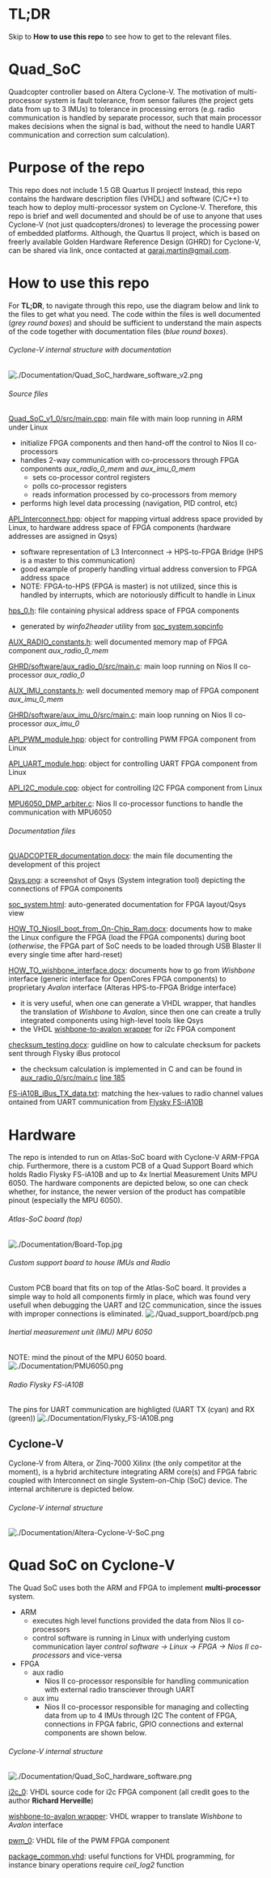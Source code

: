 # TL;DR
Skip to **How to use this repo** to see how to get to the relevant files.

# Quad_SoC
Quadcopter controller based on Altera Cyclone-V. The motivation of multi-processor system is fault tolerance, from sensor failures (the project gets data from up to 3 IMUs) to tolerance in processing errors (e.g. radio communication is handled by separate processor, such that main processor makes decisions when the signal is bad, without the need to handle UART communication and correction sum calculation).

# Purpose of the repo
This repo does not include 1.5 GB Quartus II project! Instead, this repo contains the hardware description files (VHDL) and software (C/C++) to teach how to deploy multi-processor system on Cyclone-V. Therefore, this repo is brief and well documented and should be of use to anyone that uses Cyclone-V (not just quadcopters/drones) to leverage the processing power of embedded platforms. Although, the Quartus II project, which is based on freerly available Golden Hardware Reference Design (GHRD) for Cyclone-V, can be shared via link, once contacted at garaj.martin@gmail.com.



# How to use this repo
For **TL;DR**, to navigate through this repo, use the diagram below and link to the files to get what you need. The code within the files is well documented (_grey round boxes_) and should be sufficient to understand the main aspects of the code together with documentation files (_blue round boxes_).

###### Cyclone-V internal structure with documentation
![./Documentation/Quad_SoC_hardware_software_v2.png](./Documentation/Quad_SoC_hardware_software_v2.png?raw=true "Quad SoC structure and components")

###### Source files
[Quad_SoC_v1_0/src/main.cpp](./HPS/Quad_SoC_v1_0/src/main.cpp): main file with main loop running in ARM under Linux
  - initialize FPGA components and then hand-off the control to Nios II co-processors
  - handles 2-way communication with co-processors through FPGA components _aux_radio_0_mem_ and _aux_imu_0_mem_
    - sets co-processor control registers
    - polls co-processor registers
    - reads information processed by co-processors from memory
  - performs high level data processing (navigation, PID control, etc)

[API_Interconnect.hpp](./HPS/Quad_SoC_v1_0/src/FPGA_Peripherals/API_Interconnect/API_Interconnect.hpp): object for mapping virtual address space provided by Linux, to hardware address space of FPGA components (hardware addresses are assigned in Qsys)
  - software representation of L3 Interconnect -> HPS-to-FPGA Bridge (HPS is a master to this communication)
  - good example of properly handling virtual address conversion to FPGA address space
  - NOTE: FPGA-to-HPS (FPGA is master) is not utilized, since this is handled by interrupts, which are notoriously difficult to handle in Linux

[hps_0.h](./HPS/Quad_SoC_v1_0/src/system_headers/hps_0.h): file containing physical address space of FPGA components
  - generated by _winfo2header_ utility from [soc_system.sopcinfo](./FPGA/GHRD/soc_system.sopcinfo)

[AUX_RADIO_constants.h](./FPGA/GHRD/software/aux_radio_0/src/AUX_RADIO_constants.h): well documented memory map of FPGA component _aux_radio_0_mem_

[GHRD/software/aux_radio_0/src/main.c](./FPGA/GHRD/software/aux_radio_0/src/main.c): main loop running on Nios II co-processor _aux_radio_0_

[AUX_IMU_constants.h](./FPGA/GHRD/software/aux_imu_0/src/AUX_IMU_constants.h): well documented memory map of FPGA component _aux_imu_0_mem_

[GHRD/software/aux_imu_0/src/main.c](./FPGA/GHRD/software/aux_imu_0/src/main.c): main loop running on Nios II co-processor _aux_imu_0_

[API_PWM_module.hpp](./HPS/Quad_SoC_v1_0/src/FPGA_Peripherals/API_PWM_module/API_PWM_module.hpp): object for controlling PWM FPGA component from Linux

[API_UART_module.hpp](./HPS/Quad_SoC_v1_0/src/FPGA_Peripherals/API_UART_module/API_UART_module.hpp): object for controlling UART FPGA component from Linux

[API_I2C_module.cpp](./HPS/Quad_SoC_v1_0/src/FPGA_Peripherals/API_I2C_module/API_I2C_module.cpp): object for controlling I2C FPGA component from Linux

[MPU6050_DMP_arbiter.c](./FPGA/GHRD/software/aux_imu_0/src/MPU6050_DMP_arbiter.c): Nios II co-processor functions to handle the communication with MPU6050 

###### Documentation files
[QUADCOPTER_documentation.docx](./Documentation/QUADCOPTER_documentation.docx): the main file documenting the development of this project

[Qsys.png](./Documentation/Qsys.png): a screenshot of Qsys (System integration tool) depicting the connections of FPGA components

[soc_system.html](./Documentation/soc_system.html): auto-generated documentation for FPGA layout/Qsys view

[HOW_TO_NiosII_boot_from_On-Chip_Ram.docx](./Documentation/HOW_TO/HOW_TO_NiosII_boot_from_On-Chip_Ram.docx): documents how to make the Linux configure the FPGA (load the FPGA components) during boot (_otherwise_, the FPGA part of SoC needs to be loaded through USB Blaster II every single time after hard-reset)

[HOW_TO_wishbone_interface.docx](./Documentation/Avalon_i2c_master/HOW_TO_wishbone_to_avalon_interface/_NOTES/HOW_TO_wishbone_interface.docx): documents how to go from _Wishbone_ interface (generic interface for OpenCores FPGA components) to proprietary _Avalon_ interface (Alteras HPS-to-FPGA Bridge interface)
  - it is very useful, when one can generate a VHDL wrapper, that handles the translation of _Wishbone_ to _Avalon_, since then one can create a trully integrated components using high-level tools like Qsys
  - the VHDL [wishbone-to-avalon wrapper](./FPGA/GHRD/source_files/avalon_i2c_master/avalon_i2c_master.vhd) for i2c FPGA component

[checksum_testing.docx](./Documentation/testing/iBus/checksum_testing.docx): guidline on how to calculate checksum for packets sent through Flysky iBus protocol
  - the checksum calculation is implemented in C and can be found in [aux_radio_0/src/main.c](FPGA/GHRD/software/aux_radio_0/src/main.c) [line 185](https://github.com/martin-garaj/quad_soc/blob/e8f651f6a8f62508dc0a7bcb314ce51ea4f3d151/FPGA/GHRD/software/aux_radio_0/src/main.c#L185)

[FS-iA10B_iBus_TX_data.txt](./Documentation/testing/iBus/FS-iA10B_iBus_TX_data.txt): matching the hex-values to radio channel values ontained from UART communication from [Flysky FS-iA10B](./Documentation/Flysky_FS-IA10B.png)




# Hardware
The repo is intended to run on Atlas-SoC board with Cyclone-V ARM-FPGA chip. Furthermore, there is a custom PCB of a Quad Support Board which holds Radio Flysky FS-iA10B and up to 4x Inertial Measurement Units MPU 6050. The hardware components are depicted below, so one can check whether, for instance, the newer version of the product has compatible pinout (especially the MPU 6050).
###### Atlas-SoC board (top)
![./Documentation/Board-Top.jpg](./Documentation/Board-Top.jpg?raw=true "Atlas-SoC board (top)")

###### Custom support board to house IMUs and Radio
Custom PCB board that fits on top of the Atlas-SoC board. It provides a simple way to hold all components firmly in place, which was found very usefull when debugging the UART and I2C communication, since the issues with improper connections is eliminated. 
![./Quad_support_board/pcb.png](./Quad_support_board/pcb.png?raw=true "Quad Support Board")

###### Inertial measurement unit (IMU) MPU 6050
NOTE: mind the pinout of the MPU 6050 board.
![./Documentation/PMU6050.png](./Documentation/PMU6500.png?raw=true "MPU 6050")

###### Radio Flysky FS-iA10B
The pins for UART communication are highligted (UART TX (cyan) and RX (green))
![./Documentation/Flysky_FS-IA10B.png](./Documentation/Flysky_FS-IA10B.png?raw=true "Flysky FS-iA10B")

## Cyclone-V
Cyclone-V from Altera, or Zinq-7000 Xilinx (the only competitor at the moment), is a hybrid architecture integrating ARM core(s) and FPGA fabric coupled with Interconnect on single System-on-Chip (SoC) device. The internal architerure is depicted below.

###### Cyclone-V internal structure
![./Documentation/Altera-Cyclone-V-SoC.png](./Documentation/Altera-Cyclone-V-SoC.png?raw=true "Cyclone-V internal structure")


# Quad SoC on Cyclone-V
The Quad SoC uses both the ARM and FPGA to implement **multi-processor** system. 
- ARM
  - executes high level functions provided the data from Nios II co-processors
  - control software is running in Linux with underlying custom communication layer _control software -> Linux -> FPGA -> Nios II co-processors_ and vice-versa
- FPGA
  - aux radio
    - Nios II co-processor responsible for handling communication with external radio transciever through UART
  - aux imu
    - Nios II co-processor responsible for managing and collecting data from up to 4 IMUs through I2C
The content of FPGA, connections in FPGA fabric, GPIO connections and external components are shown below.

###### Cyclone-V internal structure
![./Documentation/Quad_SoC_hardware_software.png](./Documentation/Quad_SoC_hardware_software.png?raw=true "Quad SoC structure and components")

[i2c_0](FPGA/GHRD/source_files/avalon_i2c_master/i2c_master_top.vhd): VHDL source code for i2c FPGA component (all credit goes to the author **Richard Herveille**)

[wishbone-to-avalon wrapper](./FPGA/GHRD/source_files/avalon_i2c_master/avalon_i2c_master.vhd): VHDL wrapper to translate _Wishbone_ to _Avalon_ interface

[pwm_0](./FPGA/GHRD/source_files/avalon_pwm/avalon_PWM.vhd): VHDL file of the PWM FPGA component

[package_common.vhd](FPGA/GHRD/source_files/package_common.vhd): useful functions for VHDL programming, for instance binary operations require _ceil_log2_ function


